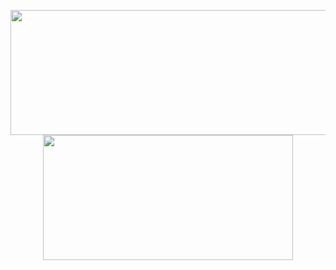 
<p align="center">
  <img width="600" height="200" src="https://github-readme-stats.vercel.app/api?username=littleolaf&show_icons=true&theme=vision-friendly-dark">
  <img width="400" height="200" src="https://github-readme-stats.vercel.app/api/top-langs/?username=littleolaf&size_weight=0.15&count_weight=0.5&layout=compact&theme=vision-friendly-dark">
</p>
 


<div id="header" align="center">
  <img src="https://komarev.com/ghpvc/?username=littleolaf&style=for-the-badge&color=orange" alt=""/>
</div>
